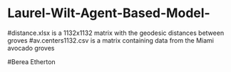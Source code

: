 # Laurel-Wilt-Agent-Based-Model-
#distance.xlsx is a 1132x1132 matrix with the geodesic distances between groves
#av.centers1132.csv is a matrix containing data from the Miami avocado groves

#Berea Etherton


